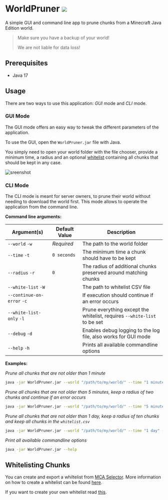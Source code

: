 # WorldPruner ![](https://user-images.githubusercontent.com/13237524/168894674-c2b8c07e-a4d6-4eb9-ab9d-b906b78dcb70.png)

A simple GUI and command line app to prune chunks from a Minecraft Java Edition world.

> Make sure you have a backup of your world!
>
> We are not liable for data loss!

## Prerequisites

- Java 17

## Usage

There are two ways to use this application: *GUI* mode and *CLI* mode.

### GUI Mode

The GUI mode offers an easy way to tweak the different parameters of the application.

To use the GUI, open the `WorldPruner.jar` file with Java.

You simply need to open your world folder with the file chooser, provide a minimum time, a radius and an
optional [whitelist](#whitelisting-chunks) containing all chunks that should be kept in any case.

![sreenshot](https://user-images.githubusercontent.com/8278330/169907361-11537138-f69d-40f3-9a32-05fcf613cdc3.png)


### CLI Mode

The CLI mode is meant for server owners, to prune their world without needing to download the world first. This mode
allows to operate the application from the command line.

**Command line arguments:**

| Argument(s)                | Default Value | Description                                                              |
|----------------------------|---------------|--------------------------------------------------------------------------|
| `--world` `-w`             | *Required*    | The path to the world folder                                             |
| `--time` `-t`              | `0 seconds`   | The minimum time a chunk should have to be kept                          |
| `--radius` `-r`            | `0`           | The radius of additional chunks preserved around matching chunks         |
| `--white-list` `-W`        |               | The path to whitelist CSV file                                           |
| `--continue-on-error` `-c` |               | If execution should continue if an error occurs                          |
| `--white-list-only` `-l`   |               | Prune everything except the whitelist, requires `--white-list` to be set |
| `--debug` `-d`             |               | Enables debug logging to the log file, also works for GUI mode           |
| `--help` `-h`              |               | Prints all available commandline options                                 |

**Examples:**

*Prune all chunks that are not older than 1 minute*
```sh
java -jar WorldPruner.jar --world "/path/to/my/world/" --time "1 minute"
```

*Prune all chunks that are not older than 5 minutes, keep a radius of two chunks and continue if an error occurs*
```sh
java -jar WorldPruner.jar --world "/path/to/my/world/" --time "5 minutes" --radius 2 --continue-on-error
```

*Prune all chunks that are not older than 1 day, keep a radius of ten chunks and keep all chunks in the `whitelist.csv`*
```sh
java -jar WorldPruner.jar --world "/path/to/my/world/" --time "1 day" --radius 10 --white-list "/path/to/whitelist.csv"
```

*Print all available commandline options*
```sh
java -jar WorldPruner.jar --help
```

## Whitelisting Chunks

You can create and export a whiltelist from [MCA Selector](https://github.com/Querz/mcaselector).
More information on how to create a whitelist can be found [here](https://github.com/Querz/mcaselector/wiki/Selections#save-and-load-selections).

If you want to create your own whitelist read [this](https://github.com/Querz/mcaselector/wiki/Selections#selection-file-format).
